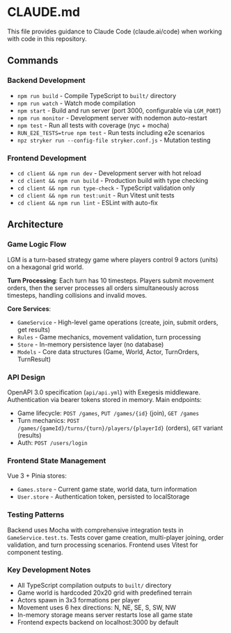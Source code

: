 # CLAUDE.md

This file provides guidance to Claude Code (claude.ai/code) when working with code in this repository.

## Commands

### Backend Development
- `npm run build` - Compile TypeScript to `built/` directory
- `npm run watch` - Watch mode compilation
- `npm start` - Build and run server (port 3000, configurable via `LGM_PORT`)
- `npm run monitor` - Development server with nodemon auto-restart
- `npm test` - Run all tests with coverage (nyc + mocha)
- `RUN_E2E_TESTS=true npm test` - Run tests including e2e scenarios
- `npz stryker run --config-file stryker.conf.js` - Mutation testing

### Frontend Development
- `cd client && npm run dev` - Development server with hot reload
- `cd client && npm run build` - Production build with type checking
- `cd client && npm run type-check` - TypeScript validation only
- `cd client && npm run test:unit` - Run Vitest unit tests
- `cd client && npm run lint` - ESLint with auto-fix

## Architecture

### Game Logic Flow
LGM is a turn-based strategy game where players control 9 actors (units) on a hexagonal grid world.

**Turn Processing**: Each turn has 10 timesteps. Players submit movement orders, then the server processes all orders simultaneously across timesteps, handling collisions and invalid moves.

**Core Services**:
- `GameService` - High-level game operations (create, join, submit orders, get results)
- `Rules` - Game mechanics, movement validation, turn processing
- `Store` - In-memory persistence layer (no database)
- `Models` - Core data structures (Game, World, Actor, TurnOrders, TurnResult)

### API Design
OpenAPI 3.0 specification (`api/api.yml`) with Exegesis middleware. Authentication via bearer tokens stored in memory. Main endpoints:
- Game lifecycle: `POST /games`, `PUT /games/{id}` (join), `GET /games`
- Turn mechanics: `POST /games/{gameId}/turns/{turn}/players/{playerId}` (orders), `GET` variant (results)
- Auth: `POST /users/login`

### Frontend State Management
Vue 3 + Pinia stores:
- `Games.store` - Current game state, world data, turn information
- `User.store` - Authentication token, persisted to localStorage

### Testing Patterns
Backend uses Mocha with comprehensive integration tests in `GameService.test.ts`. Tests cover game creation, multi-player joining, order validation, and turn processing scenarios. Frontend uses Vitest for component testing.

### Key Development Notes
- All TypeScript compilation outputs to `built/` directory
- Game world is hardcoded 20x20 grid with predefined terrain
- Actors spawn in 3x3 formations per player
- Movement uses 6 hex directions: N, NE, SE, S, SW, NW
- In-memory storage means server restarts lose all game state
- Frontend expects backend on localhost:3000 by default